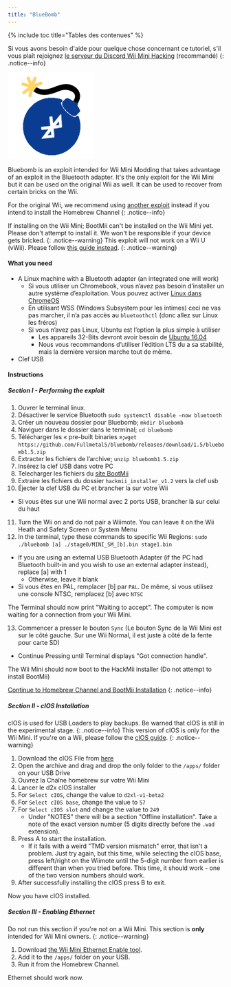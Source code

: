 ```yaml
---
title: "BlueBomb"
---
```


{% include toc title="Tables des contenues" %}

Si vous avons besoin d'aide pour quelque chose concernant ce tutoriel, s'il vous plaît rejoignez [le serveur du Discord Wii Mini Hacking](https://discord.gg/6ryxnkS) (recommandé)
{: .notice--info}

![BlueBomb](/images/bluebomb.png)

Bluebomb is an exploit intended for Wii Mini Modding that takes advantage of an exploit in the Bluetooth adapter. It's the only exploit for the Wii Mini but it can be used on the original Wii as well. It can be used to recover from certain bricks on the Wii.

For the original Wii, we recommend using [another exploit](/get-started) instead if you intend to install the Homebrew Channel
{: .notice--info}

If installing on the Wii Mini; BootMii can't be installed on the Wii Mini yet. Please don't attempt to install it. We won't be responsible if your device gets bricked.
{: .notice--warning}
This exploit will not work on a Wii U (vWii). Please follow [this guide instead](https://wiiuguide.xyz/#/vwii/).
{: .notice--warning}

#### What you need
- A Linux machine with a Bluetooth adapter (an integrated one will work)
  - Si vous utiliser un Chromebook, vous n’avez pas besoin d’installer un autre système d’exploitation. Vous pouvez activer [Linux dans ChromeOS](https://support.google.com/chromebook/answer/9145439?hl=en)
  - En utilisant WSS (Windows Subsystem pour les intimes) ceci ne vas pas marcher, il n’a pas accès au `bluetoothctl` (donc allez sur Linux les fréros)
  - Si vous n’avez pas Linux, Ubuntu est l’option la plus simple à utiliser
    - Les appareils 32-Bits devront avoir besoin de [Ubuntu 16.04](http://releases.ubuntu.com/16.04/)
    - Nous vous recommandons d’utiliser l’édition LTS du a sa stabilité, mais la dernière version marche tout de même.
- Clef USB

#### Instructions
##### Section I - Performing the exploit
1. Ouvrer le terminal linux.
2. Désactiver le service Bluetooth `sudo systemctl disable —now bluetooth`
3. Créer un nouveau dossier pour Bluebomb; `mkdir bluebomb`
4. Naviguer dans le dossier dans le terminal; `cd bluebomb`
5. Télécharger les « pre-built binaries »;`wget https://github.com/Fullmetal5/bluebomb/releases/download/1.5/bluebomb1.5.zip`
6. Extracter les fichiers de l’archive; `unzip bluebomb1.5.zip`
7. Insérez la clef USB dans votre PC
8. Telecharger les fichiers du [site BootMii](https://bootmii.org/download/)
9. Extraire les fichiers du dossier `hackmii_installer_v1.2` vers la clef usb
10. Éjecter la clef USB du PC et brancher la sur votre Wii
   - Si vous êtes sur une Wii normal avec 2 ports USB, brancher là sur celui du haut
11. Turn the Wii on and do not pair a Wiimote. You can leave it on the Wii Heath and Safety Screen or System Menu
12. In the terminal, type these commands to specific Wii Regions: `sudo ./bluebomb [a] ./stage0/MINI_SM_[b].bin stage1.bin`
  - If you are using an external USB Bluetooth Adapter (if the PC had Bluetooth built-in and you wish to use an external adapter instead), replace [a] with 1
    - Otherwise, leave it blank
  - Si vous êtes en PAL, remplacer [b] par `PAL`. De même, si vous utilisez une console NTSC, remplacez [b] avec `NTSC`

The Terminal should now print "Waiting to accept". The computer is now waiting for a connection from your Wii Mini.

13. Commencer a presser le bouton `Sync` (Le bouton Sync de la Wii Mini est sur le côté gauche. Sur une Wii Normal, il est juste à côté de la fente pour carte SD)
   - Continue Pressing until Terminal displays "Got connection handle".

The Wii Mini should now boot to the HackMii installer (Do not attempt to install BootMii)

[Continue to Homebrew Channel and BootMii Installation](hbc)
{: .notice--info}

##### Section II - cIOS Installation
cIOS is used for USB Loaders to play backups. Be warned that cIOS is still in the experimental stage.
{: .notice--info}
This version of cIOS is only for the Wii Mini. If you're on a Wii, please follow the [cIOS guide](/cios).
{: .notice--warning}

1. Download the cIOS File from [here](https://bluebomb.glitch.me/d2xl-cIOS/index.html)
2. Open the archive and drag and drop the only folder to the `/apps/` folder on your USB Drive
3. Ouvrez la Chaîne homebrew sur votre Wii Mini
4. Lancer le d2x cIOS installer
5. For `Select cIOS`, change the value to `d2xl-v1-beta2`
6. For `Select cIOS base`, change the value to `57`
7. For `Select cIOS slot` and change the value to `249`
   - Under "NOTES" there will be a section "Offline installation". Take a note of the exact version number (5 digits directly before the `.wad` extension).
8. Press A to start the installation.
   - If it fails with a weird "TMD version mismatch" error, that isn't a problem. Just try again, but this time, while selecting the cIOS base, press left/right on the Wiimote until the 5-digit number from earlier is different than when you tried before. This time, it should work - one of the two version numbers should work.
9. After successfully installing the cIOS press B to exit.

Now you have cIOS installed.

##### Section III - Enabling Ethernet

Do not run this section if you're not on a Wii Mini. This section is **only** intended for Wii Mini owners.
{: .notice--warning}

1. Download [the Wii Mini Ethernet Enable tool](/assets/files/Wii_Mini_Ethernet_Enable.zip).
2. Add it to the `/apps/` folder on your USB.
3. Run it from the Homebrew Channel.

Ethernet should work now.
